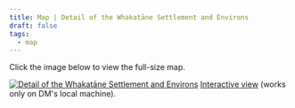 ```yaml
---
title: Map | Detail of the Whakatāne Settlement and Environs
draft: false
tags:
  - map
---
```

Click the image below to view the full-size map.

<a href="https://nmarchet.github.io/New-Frontier/images/whakatane-colony-detail.jpg"><img src="https://nmarchet.github.io/New-Frontier/images/whakatane-colony-detail.jpg"  alt="Detail of the Whakatāne Settlement and Environs"/></a>
[Interactive view](interactive-map-whakatane-settlement.md) (works only on DM's local machine).